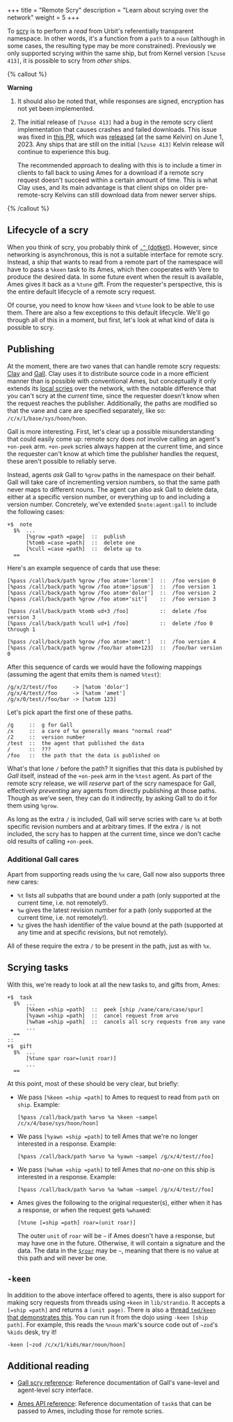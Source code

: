+++
title = "Remote Scry"
description = "Learn about scrying over the network"
weight = 5
+++

To [scry](/TODO-GLOSSARY/scry) is to perform a *read* from Urbit's
referentially transparent namespace. In other words, it's a function from a
`path` to a `noun` (although in some cases, the resulting type may be more
constrained). Previously we only supported scrying within the same ship, but
from Kernel version `[%zuse 413]`, it is possible to scry from *other* ships.

{% callout %}

**Warning**

1. It should also be noted that, while responses are signed, encryption has not
   yet been implemented.

2. The initial release of `[%zuse 413]` had a bug in the remote scry client
   implementation that causes crashes and failed downloads.  This issue was
   fixed in [this PR](https://github.com/urbit/urbit/pull/6617), which was
   [released](https://github.com/urbit/urbit/releases/tag/urbit-os-v2.141) (at
   the same Kelvin) on June 1, 2023.  Any ships that are still on the initial
   `[%zuse 413]` Kelvin release will continue to experience this bug. 

   The recommended approach to dealing with this is to include a timer in clients
   to fall back to using Ames for a download if a remote scry request doesn't
   succeed within a certain amount of time.  This is what Clay uses, and its main
   advantage is that client ships on older pre-remote-scry Kelvins can still
   download data from newer server ships.

{% /callout %}

## Lifecycle of a scry

When you think of scry, you probably think of [`.^`
(dotket)](/language/hoon/reference/rune/dot#-dotket). However, since networking is
asynchronous, this is not a suitable interface for remote scry. Instead, a ship
that wants to read from a remote part of the namespace will have to pass a
`%keen` task to its Ames, which then cooperates with Vere to produce the
desired data. In some future event when the result is available, Ames gives it
back as a `%tune` gift. From the requester's perspective, this is the entire
default lifecycle of a remote scry request.

Of course, you need to know how `%keen` and `%tune` look to be able to use
them. There are also a few exceptions to this default lifecycle. We'll go
through all of this in a moment, but first, let's look at what kind of data is
possible to scry.

## Publishing

At the moment, there are two vanes that can handle remote scry requests:
[Clay](/system/kernel/clay) and [Gall](/system/kernel/gall). Clay
uses it to distribute source code in a more efficient manner than is possible
with conventional Ames, but conceptually it only extends its [local
scries](/system/kernel/clay/reference/scry) over the network, with the notable
difference that you can't scry at the *current* time, since the requester
doesn't know when the request reaches the publisher. Additionally, the paths
are modified so that the vane and care are specified separately, like so:
`/c/x/1/base/sys/hoon/hoon`.

Gall is more interesting. First, let's clear up a possible misunderstanding
that could easily come up: remote scry does *not* involve calling an agent's
`+on-peek` arm. `+on-peek` scries always happen at the current time, and since
the requester can't know at which time the publisher handles the request, these
aren't possible to reliably serve.

Instead, agents *ask* Gall to `%grow` paths in the namespace on their behalf.
Gall will take care of incrementing version numbers, so that the same path
never maps to different nouns. The agent can also ask Gall to delete data,
either at a specific version number, or everything up to and including a
version number. Concretely, we've extended `$note:agent:gall` to include the
following cases:

```hoon
+$  note
  $%  ...
      [%grow =path =page]  ::  publish
      [%tomb =case =path]  ::  delete one
      [%cull =case =path]  ::  delete up to
  ==
```

Here's an example sequence of cards that use these:

```hoon
[%pass /call/back/path %grow /foo atom+'lorem']  ::  /foo version 0
[%pass /call/back/path %grow /foo atom+'ipsum']  ::  /foo version 1
[%pass /call/back/path %grow /foo atom+'dolor']  ::  /foo version 2
[%pass /call/back/path %grow /foo atom+'sit']    ::  /foo version 3

[%pass /call/back/path %tomb ud+3 /foo]          ::  delete /foo version 3
[%pass /call/back/path %cull ud+1 /foo]          ::  delete /foo 0 through 1

[%pass /call/back/path %grow /foo atom+'amet']   ::  /foo version 4
[%pass /call/back/path %grow /foo/bar atom+123]  ::  /foo/bar version 0
```

After this sequence of cards we would have the following mappings (assuming the
agent that emits them is named `%test`):

```hoon
/g/x/2/test//foo     -> [%atom 'dolor']
/g/x/4/test//foo     -> [%atom 'amet']
/g/x/0/test//foo/bar -> [%atom 123]
```

Let's pick apart the first one of these paths.

```hoon
/g     ::  g for Gall
/x     ::  a care of %x generally means "normal read"
/2     ::  version number
/test  ::  the agent that published the data
/      ::  ???
/foo   ::  the path that the data is published on
```

What's that lone `/` before the path? It signifies that this data is published
by *Gall* itself, instead of the `+on-peek` arm in the `%test` agent. As part
of the remote scry release, we will *reserve* part of the scry namespace for
Gall, effectively *preventing* any agents from directly publishing at those
paths. Though as we've seen, they can do it indirectly, by asking Gall to do it
for them using `%grow`.

As long as the extra `/` is included, Gall will serve scries with care `%x` at
both specific revision numbers and at arbitrary times. If the extra `/` is not
included, the scry has to happen at the current time, since we don't cache old
results of calling `+on-peek`.

### Additional Gall cares

Apart from supporting reads using the `%x` care, Gall now also supports three new cares:

- `%t` lists all subpaths that are bound under a path (only supported at the
  current time, i.e. not remotely!).
- `%w` gives the latest revision number for a path (only supported at the
  current time, i.e. not remotely!).
- `%z` gives the hash identifier of the value bound at the path (supported at
  any time and at specific revisions, but not remotely).

All of these require the extra `/` to be present in the path, just as with `%x`.

## Scrying tasks

With this, we're ready to look at all the new tasks to, and gifts from, Ames:

```hoon
+$  task
  $%  ...
      [%keen =ship =path]  ::  peek [ship /vane/care/case/spur]
      [%yawn =ship =path]  ::  cancel request from arvo
      [%wham =ship =path]  ::  cancels all scry requests from any vane
      ...
  ==
::
+$  gift
  $%  ...
      [%tune spar roar=(unit roar)]
      ...
  ==
```

At this point, most of these should be very clear, but briefly:

- We pass `[%keen =ship =path]` to Ames to request to read from `path` on
  `ship`.  Example:
  ```hoon
  [%pass /call/back/path %arvo %a %keen ~sampel /c/x/4/base/sys/hoon/hoon]
  ```

- We pass `[%yawn =ship =path]` to tell Ames that we're no longer interested in
  a response.  Example: 
  ```hoon
  [%pass /call/back/path %arvo %a %yawn ~sampel /g/x/4/test//foo]
  ```

- We pass `[%wham =ship =path]` to tell Ames that *no-one* on this ship is
  interested in a response.  Example:
  ```hoon
  [%pass /call/back/path %arvo %a %wham ~sampel /g/x/4/test//foo]
  ```

- Ames gives the following to the original requester(s), either when it has a
  response, or when the request gets `%wham`ed:
  ```hoon
  [%tune [=ship =path] roar=(unit roar)]
  ```
  The outer `unit` of `roar` will be `~` if Ames doesn't have a
  response, but may have one in the future. Otherwise, it will
  contain a signature and the data. The data in the
  [`$roar`](/system/kernel/ames/reference/data-types#roar) may be `~`,
  meaning that there is no value at this path and will never be
  one.

## `-keen`

In addition to the above interface offered to agents, there is also support for
making scry requests from threads using `+keen` in `lib/strandio`. It accepts a
`[=ship =path]` and returns a `(unit page)`. There is also a [thread `ted/keen`
that demonstrates
this](https://github.com/urbit/urbit/blob/i/5788/remote-scry/pkg/arvo/ted/keen.hoon).
You can run it from the dojo using `-keen [ship path]`. For example, this reads
the `%noun` mark's source code out of `~zod`'s `%kids` desk, try it!

```
-keen [~zod /c/x/1/kids/mar/noun/hoon]
```

## Additional reading

- [Gall scry reference](/system/kernel/gall/reference/scry): Reference documentation of
  Gall's vane-level and agent-level scry interface.

- [Ames API reference](/system/kernel/ames/reference/tasks): Reference documentation of `task`s that can be passed to Ames, including those for remote scries.
